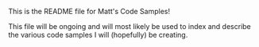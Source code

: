 This is the README file for Matt's Code Samples!

This file will be ongoing and will most likely be used to index and describe the various code samples I 
will (hopefully) be creating.
